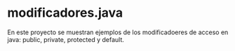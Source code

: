 # modificadores.java

En este proyecto se muestran ejemplos de los modificadoeres de acceso en java: public, private, protected y default.
